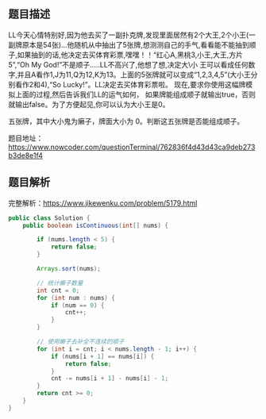 ## 题目描述

LL今天心情特别好,因为他去买了一副扑克牌,发现里面居然有2个大王,2个小王(一副牌原本是54张)...他随机从中抽出了5张牌,想测测自己的手气,看看能不能抽到顺子,如果抽到的话,他决定去买体育彩票,嘿嘿！！“红心A,黑桃3,小王,大王,方片5”,“Oh My God!”不是顺子.....LL不高兴了,他想了想,决定大\小 王可以看成任何数字,并且A看作1,J为11,Q为12,K为13。上面的5张牌就可以变成“1,2,3,4,5”(大小王分别看作2和4),“So Lucky!”。LL决定去买体育彩票啦。 现在,要求你使用这幅牌模拟上面的过程,然后告诉我们LL的运气如何， 如果牌能组成顺子就输出true，否则就输出false。为了方便起见,你可以认为大小王是0。

五张牌，其中大小鬼为癞子，牌面大小为 0。判断这五张牌是否能组成顺子。

题目地址：https://www.nowcoder.com/questionTerminal/762836f4d43d43ca9deb273b3de8e1f4

## 题目解析

完整解析：https://www.jikewenku.com/problem/5179.html

```java
public class Solution {
    public boolean isContinuous(int[] nums) {

        if (nums.length < 5) {
            return false;
        }

        Arrays.sort(nums);

        // 统计癞子数量
        int cnt = 0;
        for (int num : nums) {
            if (num == 0) {
                cnt++;
            }
        }

        // 使用癞子去补全不连续的顺子
        for (int i = cnt; i < nums.length - 1; i++) {
            if (nums[i + 1] == nums[i]) {
                return false;
            }
            cnt -= nums[i + 1] - nums[i] - 1;
        }
        return cnt >= 0;
    }
}

```